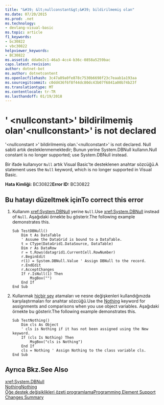 ```yaml
---
title: "&#39; &lt;nullconstant&gt;&#39; bildirilmemiş olan"
ms.date: 07/20/2015
ms.prod: .net
ms.technology:
- devlang-visual-basic
ms.topic: article
f1_keywords:
- bc30822
- vbc30822
helpviewer_keywords:
- BC30822
ms.assetid: dda0e2c1-46a3-4cc4-b36c-0858a5259bac
caps.latest.revision: 
author: dotnet-bot
ms.author: dotnetcontent
ms.openlocfilehash: 3c47a89a0fe878c7530b6698f23c7eaab1a193aa
ms.sourcegitcommit: c0dd436f6f8f44dc80dc43b07f6841a00b74b23f
ms.translationtype: MT
ms.contentlocale: tr-TR
ms.lasthandoff: 01/19/2018
---
```

# <a name="39ltnullconstantgt39-is-not-declared"></a><span data-ttu-id="60b55-102">&#39; &lt;nullconstant&gt;&#39; bildirilmemiş olan</span><span class="sxs-lookup"><span data-stu-id="60b55-102">&#39;&lt;nullconstant&gt;&#39; is not declared</span></span>
<span data-ttu-id="60b55-103">'\<nullconstant >' bildirilmemiş olan.</span><span class="sxs-lookup"><span data-stu-id="60b55-103">'\<nullconstant>' is not declared.</span></span> <span data-ttu-id="60b55-104">Null sabiti artık desteklenmemektedir; Bunun yerine System.DBNull kullanın.</span><span class="sxs-lookup"><span data-stu-id="60b55-104">Null constant is no longer supported; use System.DBNull instead.</span></span>  
  
 <span data-ttu-id="60b55-105">Bir ifade kullanıyor `Null` artık Visual Basic'te desteklenen anahtar sözcüğü.</span><span class="sxs-lookup"><span data-stu-id="60b55-105">A statement uses the `Null` keyword, which is no longer supported in Visual Basic.</span></span>  
  
 <span data-ttu-id="60b55-106">**Hata Kimliği:** BC30822</span><span class="sxs-lookup"><span data-stu-id="60b55-106">**Error ID:** BC30822</span></span>  
  
## <a name="to-correct-this-error"></a><span data-ttu-id="60b55-107">Bu hatayı düzeltmek için</span><span class="sxs-lookup"><span data-stu-id="60b55-107">To correct this error</span></span>  
  
1.  <span data-ttu-id="60b55-108">Kullanım <xref:System.DBNull> yerine `Null`.</span><span class="sxs-lookup"><span data-stu-id="60b55-108">Use <xref:System.DBNull> instead of `Null`.</span></span> <span data-ttu-id="60b55-109">Aşağıdaki örnekte bu gösterir.</span><span class="sxs-lookup"><span data-stu-id="60b55-109">The following example demonstrates this.</span></span>  
  
    ```  
    Sub TestDBNull()  
        Dim t As DataTable  
        ' Assume the DataGrid is bound to a DataTable.  
        t = CType(DataGrid1.DataSource, DataTable)  
        Dim r As DataRow  
        r = t.Rows(datagrid1.CurrentCell.RowNumber)  
        r.BeginEdit  
        r(1) = System.DBNull.Value ' Assign DBNull to the record.  
        r.EndEdit  
        r.AcceptChanges  
        If r.IsNull(1) Then  
            MsgBox("")  
        End If  
    End Sub  
    ```  
  
2.  <span data-ttu-id="60b55-110">Kullanmak [hiçbir şey](../../visual-basic/language-reference/nothing.md) atamaları ve nesne değişkenleri kullandığınızda karşılaştırmaları for anahtar sözcüğü.</span><span class="sxs-lookup"><span data-stu-id="60b55-110">Use the [Nothing](../../visual-basic/language-reference/nothing.md) keyword for assignments and comparisons when you use object variables.</span></span> <span data-ttu-id="60b55-111">Aşağıdaki örnekte bu gösterir.</span><span class="sxs-lookup"><span data-stu-id="60b55-111">The following example demonstrates this.</span></span>  
  
    ```  
    Sub TestNothing()  
        Dim cls As Object  
        ' cls is Nothing if it has not been assigned using the New keyword.  
        If (cls Is Nothing) Then  
            MsgBox("cls is Nothing")  
        End If  
        cls = Nothing ' Assign Nothing to the class variable cls.  
    End Sub  
    ```  
  
## <a name="see-also"></a><span data-ttu-id="60b55-112">Ayrıca Bkz.</span><span class="sxs-lookup"><span data-stu-id="60b55-112">See Also</span></span>  
 <xref:System.DBNull>  
 [<span data-ttu-id="60b55-113">Nothing</span><span class="sxs-lookup"><span data-stu-id="60b55-113">Nothing</span></span>](../../visual-basic/language-reference/nothing.md)  
 [<span data-ttu-id="60b55-114">Öğe destek değişiklikleri özeti programlama</span><span class="sxs-lookup"><span data-stu-id="60b55-114">Programming Element Support Changes Summary</span></span>](http://msdn.microsoft.com/library/0483590a-6309-449c-a2fa-effa26a03b95)
